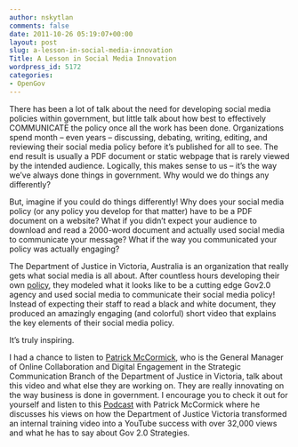 ```yaml
---
author: nskytlan
comments: false
date: 2011-10-26 05:19:07+00:00
layout: post
slug: a-lesson-in-social-media-innovation
Title: A Lesson in Social Media Innovation
wordpress_id: 5172
categories:
- OpenGov
---
```




There has been a lot of talk about the need for developing social media policies within government, but little talk about how best to effectively COMMUNICATE the policy once all the work has been done.  Organizations spend month – even years – discussing, debating, writing, editing, and reviewing their social media policy before it’s published for all to see.  The end result is usually a PDF document or static webpage that is rarely viewed by the intended audience.  Logically, this makes sense to us – it’s the way we’ve always done things in government. Why would we do things any differently?

But, imagine if you could do things differently!  Why does your social media policy (or any policy you develop for that matter) have to be a PDF document on a website?  What if you didn’t expect your audience to download and read a 2000-word document and actually used social media to communicate your message?  What if the way you communicated your policy was actually engaging?  

The Department of Justice in Victoria, Australia is an organization that really gets what social media is all about.  After countless hours developing their own [policy](http://www.justice.vic.gov.au/socialmedia), they modeled what it looks like to be a cutting edge Gov2.0 agency and used social media to communicate their social media policy! Instead of expecting their staff to read a black and white document, they produced an amazingly engaging (and colorful) short video that explains the key elements of their social media policy. 

It’s truly inspiring.  

I had a chance to listen to [Patrick McCormick](http://www.gov2.com.au/2011/speakers/patrick-mccormick), who is the General Manager of Online Collaboration and Digital Engagement in the Strategic Communication Branch of the Department of Justice in Victoria, talk about this video and what else they are working on.  They are really innovating on the way business is done in government.  I encourage you to check it out for yourself and listen to this [Podcast](http://www.gov2.com.au/2011/podcasts) with Patrick McCormick where he discusses his views on how the Department of Justice Victoria transformed an internal training video into a YouTube success with over 32,000 views and what he has to say about Gov 2.0 Strategies.

